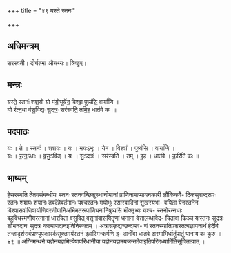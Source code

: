 +++
title = "४९ यस्ते स्तनः"

+++
## अधिमन्त्रम्
सरस्वती। दीर्घतमा औचथ्यः। त्रिष्टुप्।

## मन्त्रः
यस्ते॒ स्तनः॑ शश॒यो यो म॑यो॒भूर्येन॒ विश्वा॒ पुष्य॑सि॒ वार्या॑णि ।  
यो र॑त्न॒धा व॑सु॒विद्यः सु॒दत्रः॒ सर॑स्वति॒ तमि॒ह धात॑वे कः ॥

## पदपाठः
यः । ते॒ । स्तनः॑ । श॒श॒यः । यः । म॒यः॒ऽभूः । येन॑ । विश्वा॑ । पुष्य॑सि । वार्या॑णि ।  
यः । र॒त्न॒ऽधाः । व॒सु॒ऽवित् । यः । सु॒ऽदत्रः॑ । सर॑स्वति । तम् । इ॒ह । धात॑वे । क॒रिति॑ कः ॥

## भाष्यम्
हेसरस्वति तेतवसंबन्धीयः स्तनः स्तनवच्छिशुस्थानीयानां प्राणिनामाप्यायनकारी लौकिकवै- दिकसुशब्दरूपः स्तनः शशयः शयानः तवदेहेवर्तमानः यश्चस्तनः मयोभूः रसास्वादिनां सुखस्यभा- वयिता येनस्तनेन विश्वासर्वाणिवार्याणिवरणीयानिअभिमतरूपाणिधनानिषुष्यसि भॊक्तृभ्यः यश्च- स्तनोरत्नधाः बहुविधरमणीयरत्नानां धारयिता वसुवित् वसूनांवासयितॄणां धनानां वेत्तालब्धावेद- यितावा किञ्च यःस्तनः सुदत्रः शोभनदानः सुदत्रः कल्याणदानइतिनिरुक्तम् । अत्रासकृद्यच्छब्दश्रव- णं स्तनस्यातिप्रशस्तत्वज्ञापनार्थं हेदेवि तन्तादृशंसर्वप्राण्युपकारकंसूक्तमयंस्तनं इहास्मिन्कर्मणि इ- दानींवा धातवे अस्माभिर्धातुंपातुं पानाय कः कुरु ॥ ४९ ॥ अग्निमन्थने यज्ञेनयज्ञमित्येषापरिधानीया यज्ञेनयज्ञमयजन्तदेवाइतिपरिदध्यादितिसूत्रितत्वात् ।